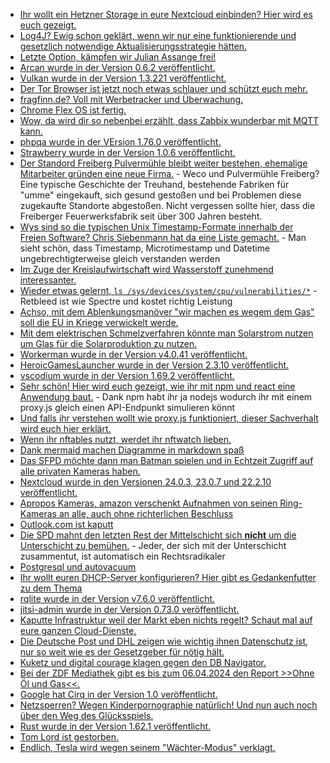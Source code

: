 * [Ihr wollt ein Hetzner Storage in eure Nextcloud einbinden? Hier wird es euch gezeigt.](https://goneuland.de/nextcloud-hetzner-storage-share-per-webdav-unter-debian-linux-einbinden/)
* [Log4J? Ewig schon geklärt, wenn wir nur eine funktionierende und gesetzlich notwendige Aktualisierungsstrategie hätten.](https://www.borncity.com/blog/2022/07/17/log4j-schwachstelle-mittelstand-schlft-dhs-sieht-problem-fr-jahre/)
* [Letzte Option, kämpfen wir Julian Assange frei!](https://weltnetz.tv/video/2708-kaempfen-wir-julian-assange-frei)
* [Arcan wurde in der Version 0.6.2 veröffentlicht.](https://www.phoronix.com/scan.php?page=news_item&px=Arcan-0.6.2-Released)
* [Vulkan wurde in der Version 1.3.221 veröffentlicht.](https://www.phoronix.com/scan.php?page=news_item&px=Vulkan-1.3.221)
* [Der Tor Browser ist jetzt noch etwas schlauer und schützt euch mehr.](https://www.bleepingcomputer.com/news/security/tor-browser-now-bypasses-internet-censorship-automatically/)
* [fragfinn.de? Voll mit Werbetracker und Überwachung.](https://www.kuketz-blog.de/fragfinn-de-tracking-via-google-analytics-auf-suchmaschine-fuer-kinder/)
* [Chrome Flex OS ist fertig.](https://www.borncity.com/blog/2022/07/15/chromeos-flex-ist-fertig/)
* [Wow, da wird dir so nebenbei erzählt, dass Zabbix wunderbar mit MQTT kann.](https://blog.zabbix.com/whats-up-home-the-relaxing-breeze/22031/)
* [phpqa wurde in der VErsion 1.76.0 veröffentlicht.](https://github.com/jakzal/phpqa/releases/tag/v1.76.0)
* [Strawberry wurde in der Version 1.0.6 veröffentlicht.](https://github.com/strawberrymusicplayer/strawberry/releases/tag/1.0.6)
* [Der Standord Freiberg Pulvermühle bleibt weiter bestehen, ehemalige Mitarbeiter gründen eine neue Firma.](https://www.mdr.de/video/mdr-videos/a/video-639148.html) - Weco und Pulvermühle Freiberg? Eine typische Geschichte der Treuhand, bestehende Fabriken für "umme" eingekauft, sich gesund gestoßen und bei Problemen diese zugekaufte Standorte abgestoßen. Nicht vergessen sollte hier, dass die Freiberger Feuerwerksfabrik seit über 300 Jahren besteht.
* [Wys sind so die typischen Unix Timestamp-Formate innerhalb der Freien Software? Chris Siebenmann hat da eine Liste gemacht.](https://utcc.utoronto.ca/~cks/space/blog/sysadmin/LogTimestampFormats) - Man sieht schön, dass Timestamp, Microtimestamp und Datetime ungebrechtigterweise gleich verstanden werden
* [Im Zuge der Kreislaufwirtschaft wird Wasserstoff zunehmend interessanter.](https://www.sonnenseite.com/de/wissenschaft/material-fuer-wasserstoffspeicher-aus-industrieabfaellen/)
* [Wieder etwas gelernt, `ls /sys/devices/system/cpu/vulnerabilities/*`](https://www.phoronix.com/scan.php?page=article&item=retbleed-benchmark&num=1) - Retbleed ist wie Spectre und kostet richtig Leistung
* [Achso, mit dem Ablenkungsmanöver "wir machen es wegem dem Gas" soll die EU in Kriege verwickelt werde.](https://blog.fefe.de/?ts=9c2b8011)
* [Mit dem elektrischen Schmelzverfahren könnte man Solarstrom nutzen um Glas für die Solarproduktion zu nutzen.](https://www.sonnenseite.com/de/wirtschaft/solarglasproduktion-ohne-gas-mit-100-gruenem-strom/)
* [Workerman wurde in der Version v4.0.41 veröffentlicht.](https://github.com/walkor/workerman/releases/tag/v4.0.41)
* [HeroicGamesLauncher wurde in der Version 2.3.10 veröffentlicht.](https://github.com/Heroic-Games-Launcher/HeroicGamesLauncher/releases/tag/v2.3.10)
* [vscodium wurde in der Version 1.69.2 veröffentlicht.](https://github.com/VSCodium/vscodium/releases/tag/1.69.2)
* [Sehr schön! Hier wird euch gezeigt, wie ihr mit npm und react eine Anwendung baut.](https://opensource.com/article/22/7/code-first-react-app) - Dank npm habt ihr ja nodejs wodurch ihr mit einem proxy.js gleich einen API-Endpunkt simulieren könnt
* [Und falls ihr verstehen wollt wie proxy.js funktioniert, dieser Sachverhalt wird euch hier erklärt.](https://opensource.com/article/22/7/javascript-api-express)
* [Wenn ihr nftables nutzt, werdet ihr nftwatch lieben.](https://opensource.com/article/22/7/nftwatch-linux-firewall)
* [Dank mermaid machen Diagramme in markdown spaß](https://mermaid-js.github.io/mermaid)
* [Das SFPD möchte dann man Batman spielen und in Echtzeit Zugriff auf alle privaten Kameras haben.](https://netzpolitik.org/2022/videoueberwachung-polizei-von-san-francisco-will-echtzeit-zugriff-auf-private-kameras/)
* [Nextcloud wurde in den Versionen 24.0.3, 23.0.7 und 22.2.10 veröffentlicht.](https://nextcloud.com/blog/maintenance-releases-24-0-3-23-0-7-and-22-2-10-are-out-update/)
* [Apropos Kameras, amazon verschenkt Aufnahmen von seinen Ring-Kameras an alle, auch ohne richterlichen Beschluss](https://netzpolitik.org/2022/ueberwachungskameras-von-ring-amazon-gibt-aufnahmen-ohne-richterlichen-beschluss-an-polizei/)
* [Outlook.com ist kaputt](https://www.borncity.com/blog/2022/07/18/outlook-com-hat-probleme-18-juli-2022/)
* [Die SPD mahnt den letzten Rest der Mittelschicht sich **nicht** um die Unterschicht zu bemühen.](https://tuxproject.de/blog/2022/07/armsein-ist-rechtsradikal/) - Jeder, der sich mit der Unterschicht zusammentut, ist automatisch ein Rechtsradikaler
* [Postgresql und autovacuum](https://www.percona.com/blog/postgresql-for-mysql-dbas-episode-7-vacuuming-tables/)
* [Ihr wollt euren DHCP-Server konfigurieren? Hier gibt es Gedankenfutter zu dem Thema](https://opensource.com/article/22/7/configure-dhcp-server)
* [rqlite wurde in der Version v7.6.0 veröffentlicht.](https://github.com/rqlite/rqlite/releases/tag/v7.6.0)
* [jitsi-admin wurde in der Version 0.73.0 veröffentlicht.](https://github.com/H2-invent/jitsi-admin/releases/tag/0.73.0)
* [Kaputte Infrastruktur weil der Markt eben nichts regelt? Schaut mal auf eure ganzen Cloud-Dienste.](https://www.borncity.com/blog/2022/07/20/hitzewelle-zwingt-cloud-von-google-und-oracle-in-uk-die-knie/)
* [Die Deutsche Post und DHL zeigen wie wichtig ihnen Datenschutz ist, nur so weit wie es der Gesetzgeber für nötig hält.](https://www.kuketz-blog.de/post-dhl-app-reaktion-der-deutschen-post-liegt-vor/)
* [Kuketz und digital courage klagen gegen den DB Navigator.](https://www.kuketz-blog.de/db-navigator-wir-klagen-gegen-die-deutsche-bahn/)
* [Bei der ZDF Mediathek gibt es bis zum 06.04.2024 den Report >>Ohne Öl und Gas<<.](https://www.sonnenseite.com/de/tipps/ohne-oel-und-gas-die-energie-von-morgen/)
* [Google hat Cirq in der Version 1.0 veröffentlicht.](https://lwn.net/Articles/901832/)
* [Netzsperren? Wegen Kinderpornographie natürlich! Und nun auch noch über den Weg des Glücksspiels.](https://netzpolitik.org/2022/rundbrief-neue-gluecksspielbehoerde-draengt-provider-zu-netzsperren/)
* [Rust wurde in der Version 1.62.1 veröffentlicht.](https://blog.rust-lang.org/2022/07/19/Rust-1.62.1.html)
* [Tom Lord ist gestorben.](https://lwn.net/Articles/901807/)
* [Endlich, Tesla wird wegen seinem "Wächter-Modus" verklagt.](https://netzpolitik.org/2022/datenschutz-verbraucherschuetzerinnen-klagen-gegen-teslas-waechter-funktion/)
